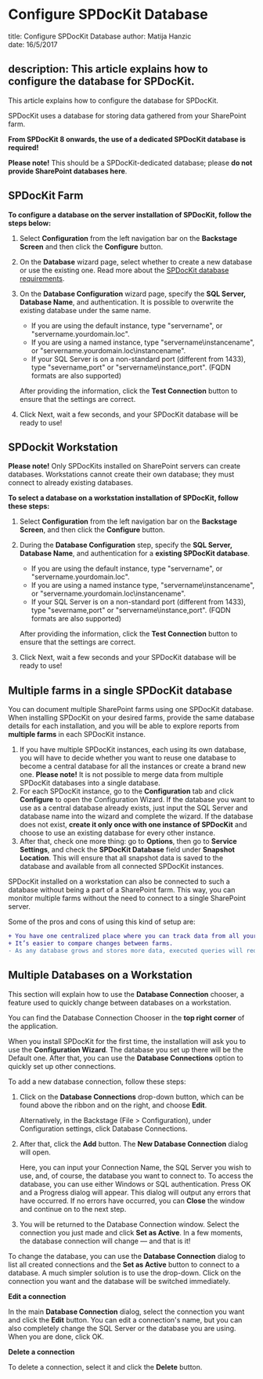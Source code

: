 # Configure SPDocKit Database

title: Configure SPDocKit Database author: Matija Hanzic  
date: 16/5/2017

## description: This article explains how to configure the database for SPDocKit.

This article explains how to configure the database for SPDocKit.

SPDocKit uses a database for storing data gathered from your SharePoint farm.

**From SPDocKit 8 onwards, the use of a dedicated SPDocKit database is required!**

**Please note!** This should be a SPDocKit-dedicated database; please **do not provide SharePoint databases here**.

## SPDocKit Farm

**To configure a database on the server installation of SPDocKit, follow the steps below:**

1. Select **Configuration** from the left navigation bar on the **Backstage Screen** and then click the **Configure** button.
2. On the **Database** wizard page, select whether to create a new database or use the existing one. Read more about the [SPDocKit database requirements](../requirements/user-permissions-requirements.md).
3. On the **Database Configuration** wizard page, specify the **SQL Server, Database Name**, and authentication. It is possible to overwrite the existing database under the same name.

   * If you are using the default instance, type  "servername", or "servername.yourdomain.loc".
   * If you are using a named instance, type "servername\instancename", or "servername.yourdomain.loc\instancename".
   * If your SQL Server is on a non-standard port \(different from 1433\), type "severname,port" or "servername\instance,port". \(FQDN formats are also supported\)

   After providing the information, click the **Test Connection** button to ensure that the settings are correct.

4. Click Next, wait a few seconds, and your SPDocKit database will be ready to use!

## SPDockit Workstation

**Please note!** Only SPDocKits installed on SharePoint servers can create databases. Workstations cannot create their own database; they must connect to already existing databases.

**To select a database on a workstation installation of SPDocKit, follow these steps:**

1. Select **Configuration** from the left navigation bar on the **Backstage Screen**, and then click the **Configure** button.
2. During the **Database Configuration** step, specify the **SQL Server, Database Name**, and authentication for a **existing SPDocKit database**.

   * If you are using the default instance, type  "servername", or "servername.yourdomain.loc".
   * If you are using a named instance type, "servername\instancename", or "servername.yourdomain.loc\instancename".
   * If your SQL Server is on a non-standard port \(different from 1433\), type "severname,port" or "servername\instance,port". \(FQDN formats are also supported\)

   After providing the information, click the **Test Connection** button to ensure that the settings are correct.

3. Click Next, wait a few seconds and your SPDocKit database will be ready to use!

## Multiple farms in a single SPDocKit database

You can document multiple SharePoint farms using one SPDocKit database. When installing SPDocKit on your desired farms, provide the same database details for each installation, and you will be able to explore reports from **multiple farms** in each SPDocKit instance.

1. If you have multiple SPDocKit instances, each using its own database, you will have to decide whether you want to reuse one database to become a central database for all the instances or create a brand new one. **Please note!** It is not possible to merge data from multiple SPDocKit databases into a single database.
2. For each SPDocKit instance, go to the **Configuration** tab and click **Configure** to open the Configuration Wizard. If the database you want to use as a central database already exists, just input the SQL Server and database name into the wizard and complete the wizard. If the database does not exist, **create it only once with one instance of SPDocKit** and choose to use an existing database for every other instance.
3. After that, check one more thing: go to **Options**, then go to **Service Settings**, and check the **SPDocKit Database** field under **Snapshot Location**. This will ensure that all snapshot data is saved to the database and available from all connected SPDocKit instances.

SPDocKit installed on a workstation can also be connected to such a database without being a part of a SharePoint farm. This way, you can monitor multiple farms without the need to connect to a single SharePoint server.

Some of the pros and cons of using this kind of setup are:

```diff
+ You have one centralized place where you can track data from all your connected SharePoint farms.
+ It’s easier to compare changes between farms.
- As any database grows and stores more data, executed queries will require more time to execute. Generating reports might slow down a bit.
```

## Multiple Databases on a Workstation

This section will explain how to use the **Database Connection** chooser, a feature used to quickly change between databases on a workstation.

You can find the Database Connection Chooser in the **top right corner** of the application.

When you install SPDocKit for the first time, the installation will ask you to use the **Configuration Wizard**. The database you set up there will be the Default one. After that, you can use the **Database Connections** option to quickly set up other connections.

To add a new database connection, follow these steps:

1. Click on the **Database Connections** drop-down button, which can be found above the ribbon and on the right, and choose **Edit**.

   Alternatively, in the Backstage \(File &gt; Configuration\), under Configuration settings, click Database Connections.

2. After that, click the **Add** button. The **New Database Connection** dialog will open.

   Here, you can input your Connection Name, the SQL Server you wish to use, and, of course, the database you want to connect to. To access the database, you can use either Windows or SQL authentication. Press OK and a Progress dialog will appear. This dialog will output any errors that have occurred. If no errors have occurred, you can **Close** the window and continue on to the next step.

3. You will be returned to the Database Connection window. Select the connection you just made and click **Set as Active**. In a few moments, the database connection will change — and that is it!

To change the database, you can use the **Database Connection** dialog to list all created connections and the **Set as Active** button to connect to a database. A much simpler solution is to use the drop-down. Click on the connection you want and the database will be switched immediately.

**Edit a connection**

In the main **Database Connection** dialog, select the connection you want and click the **Edit** button. You can edit a connection's name, but you can also completely change the SQL Server or the database you are using. When you are done, click OK.

**Delete a connection**

To delete a connection, select it and click the **Delete** button.

